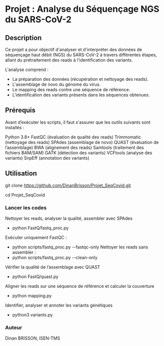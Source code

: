 # Projet : Analyse du Séquençage NGS du SARS-CoV-2

## Description

Ce projet a pour objectif d'analyser et d'interpréter des données de séquençage haut débit (NGS) du SARS-CoV-2 à travers différentes étapes, allant du prétraitement des reads à l'identification des variants.

L'analyse comprend :

- La préparation des données (récupération et nettoyage des reads).
- L'assemblage de novo du génome du virus.
- Le mapping des reads contre une séquence de référence.
- L'identification des variants présents dans les séquences obtenues.

## Prérequis

Avant d’exécuter les scripts, il faut s'assurer que les outils suivants sont installés :

Python 3.8+
FastQC (évaluation de qualité des reads)
Trimmomatic (nettoyage des reads)
SPAdes (assemblage de novo)
QUAST (évaluation de l’assemblage)
BWA (alignement des reads)
Samtools (traitement des fichiers BAM/SAM)
GATK (détection des variants)
VCFtools (analyse des variants)
SnpEff (annotation des variants)

## Utilisation

git clone https://github.com/DinanBrisson/Projet_SeqCovid.git

cd Projet_SeqCovid

### Lancer les codes
Nettoyer les reads, analyser la qualité, assembler avec SPAdes

 - python FastQ/fastq_proc.py

  Exécuter uniquement FastQC :
  - python scripts/fastq_proc.py --fastqc-only
  Nettoyer les reads sans assembler :
  - python scripts/fastq_proc.py --clean-only

Vérifier la qualité de l’assemblage avec QUAST

 - python FastQ/quast.py

Aligner les reads sur une séquence de référence et calculer la couverture

 - python mapping.py

Identifier, analyser et annoter les variants génétiques

 - python3 variants.py


### Auteur
Dinan BRISSON, ISEN-TMS
